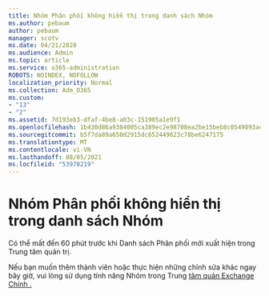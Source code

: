 ```yaml
---
title: Nhóm Phân phối không hiển thị trong danh sách Nhóm
ms.author: pebaum
author: pebaum
manager: scotv
ms.date: 04/21/2020
ms.audience: Admin
ms.topic: article
ms.service: o365-administration
ROBOTS: NOINDEX, NOFOLLOW
localization_priority: Normal
ms.collection: Adm_O365
ms.custom:
- "13"
- "2"
ms.assetid: 7d193eb3-dfaf-4be8-a03c-151905a1e9f1
ms.openlocfilehash: 1b430d86a9384005ca389ec2e98708ea2be15beb8c0549093acb829f90189d38
ms.sourcegitcommit: b5f7da89a650d2915dc652449623c78be6247175
ms.translationtype: MT
ms.contentlocale: vi-VN
ms.lasthandoff: 08/05/2021
ms.locfileid: "53978219"
---
```

# <a name="distribution-group-not-showing-in-groups-list"></a>Nhóm Phân phối không hiển thị trong danh sách Nhóm

Có thể mất đến 60 phút trước khi Danh sách Phân phối mới xuất hiện trong Trung tâm quản trị.
  
Nếu bạn muốn thêm thành viên hoặc thực hiện những chỉnh sửa khác ngay bây giờ, vui lòng sử dụng tính năng Nhóm trong Trung [tâm quản Exchange Chính .](https://outlook.office365.com/ecp/?rfr=Admin_o365&amp;exsvurl=1)
  